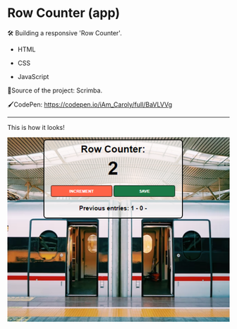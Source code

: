 # Row Counter (app)
:hammer_and_wrench: Building a responsive 'Row Counter'.

- HTML

- CSS

- JavaScript

  

:mag_right:Source of the project: Scrimba.

:paintbrush:CodePen: https://codepen.io/iAm_Caroly/full/BaVLVVg

------

This is how it looks!

![pgn](./counter.PNG)
